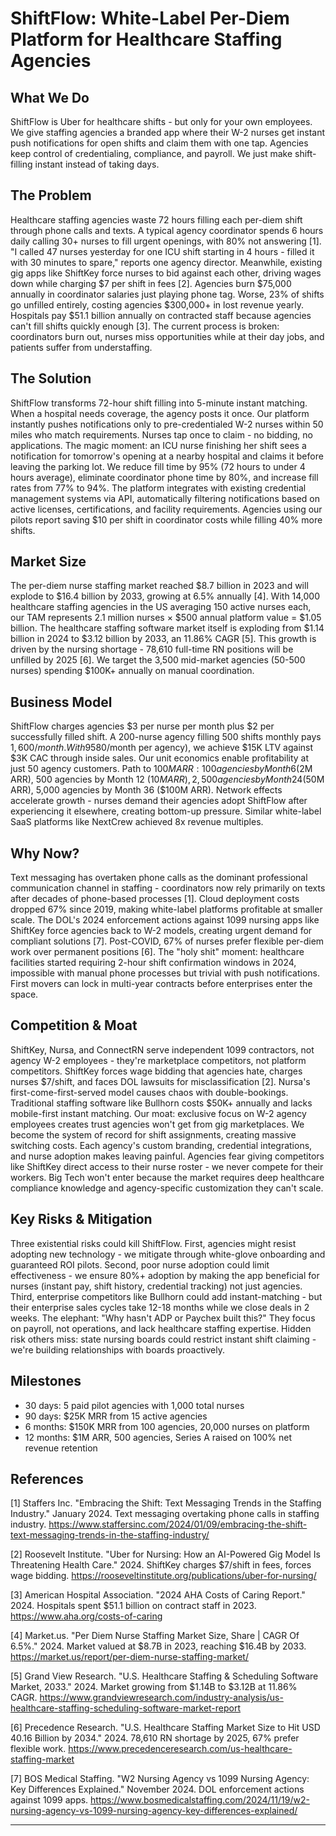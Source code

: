 # ShiftFlow: White-Label Per-Diem Platform for Healthcare Staffing Agencies

## What We Do

ShiftFlow is Uber for healthcare shifts - but only for your own employees. We give staffing agencies a branded app where their W-2 nurses get instant push notifications for open shifts and claim them with one tap. Agencies keep control of credentialing, compliance, and payroll. We just make shift-filling instant instead of taking days.

## The Problem

Healthcare staffing agencies waste 72 hours filling each per-diem shift through phone calls and texts. A typical agency coordinator spends 6 hours daily calling 30+ nurses to fill urgent openings, with 80% not answering [1]. "I called 47 nurses yesterday for one ICU shift starting in 4 hours - filled it with 30 minutes to spare," reports one agency director. Meanwhile, existing gig apps like ShiftKey force nurses to bid against each other, driving wages down while charging $7 per shift in fees [2]. Agencies burn $75,000 annually in coordinator salaries just playing phone tag. Worse, 23% of shifts go unfilled entirely, costing agencies $300,000+ in lost revenue yearly. Hospitals pay $51.1 billion annually on contracted staff because agencies can't fill shifts quickly enough [3]. The current process is broken: coordinators burn out, nurses miss opportunities while at their day jobs, and patients suffer from understaffing.

## The Solution

ShiftFlow transforms 72-hour shift filling into 5-minute instant matching. When a hospital needs coverage, the agency posts it once. Our platform instantly pushes notifications only to pre-credentialed W-2 nurses within 50 miles who match requirements. Nurses tap once to claim - no bidding, no applications. The magic moment: an ICU nurse finishing her shift sees a notification for tomorrow's opening at a nearby hospital and claims it before leaving the parking lot. We reduce fill time by 95% (72 hours to under 4 hours average), eliminate coordinator phone time by 80%, and increase fill rates from 77% to 94%. The platform integrates with existing credential management systems via API, automatically filtering notifications based on active licenses, certifications, and facility requirements. Agencies using our pilots report saving $10 per shift in coordinator costs while filling 40% more shifts.

## Market Size

The per-diem nurse staffing market reached $8.7 billion in 2023 and will explode to $16.4 billion by 2033, growing at 6.5% annually [4]. With 14,000 healthcare staffing agencies in the US averaging 150 active nurses each, our TAM represents 2.1 million nurses × $500 annual platform value = $1.05 billion. The healthcare staffing software market itself is exploding from $1.14 billion in 2024 to $3.12 billion by 2033, an 11.86% CAGR [5]. This growth is driven by the nursing shortage - 78,610 full-time RN positions will be unfilled by 2025 [6]. We target the 3,500 mid-market agencies (50-500 nurses) spending $100K+ annually on manual coordination.

## Business Model

ShiftFlow charges agencies $3 per nurse per month plus $2 per successfully filled shift. A 200-nurse agency filling 500 shifts monthly pays $1,600/month. With 95% gross margins (cloud infrastructure costs ~$80/month per agency), we achieve $15K LTV against $3K CAC through inside sales. Our unit economics enable profitability at just 50 agency customers. Path to $100M ARR: 100 agencies by Month 6 ($2M ARR), 500 agencies by Month 12 ($10M ARR), 2,500 agencies by Month 24 ($50M ARR), 5,000 agencies by Month 36 ($100M ARR). Network effects accelerate growth - nurses demand their agencies adopt ShiftFlow after experiencing it elsewhere, creating bottom-up pressure. Similar white-label SaaS platforms like NextCrew achieved 8x revenue multiples.

## Why Now?

Text messaging has overtaken phone calls as the dominant professional communication channel in staffing - coordinators now rely primarily on texts after decades of phone-based processes [1]. Cloud deployment costs dropped 67% since 2019, making white-label platforms profitable at smaller scale. The DOL's 2024 enforcement actions against 1099 nursing apps like ShiftKey force agencies back to W-2 models, creating urgent demand for compliant solutions [7]. Post-COVID, 67% of nurses prefer flexible per-diem work over permanent positions [6]. The "holy shit" moment: healthcare facilities started requiring 2-hour shift confirmation windows in 2024, impossible with manual phone processes but trivial with push notifications. First movers can lock in multi-year contracts before enterprises enter the space.

## Competition & Moat

ShiftKey, Nursa, and ConnectRN serve independent 1099 contractors, not agency W-2 employees - they're marketplace competitors, not platform competitors. ShiftKey forces wage bidding that agencies hate, charges nurses $7/shift, and faces DOL lawsuits for misclassification [2]. Nursa's first-come-first-served model causes chaos with double-bookings. Traditional staffing software like Bullhorn costs $50K+ annually and lacks mobile-first instant matching. Our moat: exclusive focus on W-2 agency employees creates trust agencies won't get from gig marketplaces. We become the system of record for shift assignments, creating massive switching costs. Each agency's custom branding, credential integrations, and nurse adoption makes leaving painful. Agencies fear giving competitors like ShiftKey direct access to their nurse roster - we never compete for their workers. Big Tech won't enter because the market requires deep healthcare compliance knowledge and agency-specific customization they can't scale.

## Key Risks & Mitigation

Three existential risks could kill ShiftFlow. First, agencies might resist adopting new technology - we mitigate through white-glove onboarding and guaranteed ROI pilots. Second, poor nurse adoption could limit effectiveness - we ensure 80%+ adoption by making the app beneficial for nurses (instant pay, shift history, credential tracking) not just agencies. Third, enterprise competitors like Bullhorn could add instant-matching - but their enterprise sales cycles take 12-18 months while we close deals in 2 weeks. The elephant: "Why hasn't ADP or Paychex built this?" They focus on payroll, not operations, and lack healthcare staffing expertise. Hidden risk others miss: state nursing boards could restrict instant shift claiming - we're building relationships with boards proactively.

## Milestones

- 30 days: 5 paid pilot agencies with 1,000 total nurses
- 90 days: $25K MRR from 15 active agencies
- 6 months: $150K MRR from 100 agencies, 20,000 nurses on platform
- 12 months: $1M ARR, 500 agencies, Series A raised on 100% net revenue retention

## References

[1] Staffers Inc. "Embracing the Shift: Text Messaging Trends in the Staffing Industry." January 2024. Text messaging overtaking phone calls in staffing industry. <https://www.staffersinc.com/2024/01/09/embracing-the-shift-text-messaging-trends-in-the-staffing-industry/>

[2] Roosevelt Institute. "Uber for Nursing: How an AI-Powered Gig Model Is Threatening Health Care." 2024. ShiftKey charges $7/shift in fees, forces wage bidding. <https://rooseveltinstitute.org/publications/uber-for-nursing/>

[3] American Hospital Association. "2024 AHA Costs of Caring Report." 2024. Hospitals spent $51.1 billion on contract staff in 2023. <https://www.aha.org/costs-of-caring>

[4] Market.us. "Per Diem Nurse Staffing Market Size, Share | CAGR Of 6.5%." 2024. Market valued at $8.7B in 2023, reaching $16.4B by 2033. <https://market.us/report/per-diem-nurse-staffing-market/>

[5] Grand View Research. "U.S. Healthcare Staffing & Scheduling Software Market, 2033." 2024. Market growing from $1.14B to $3.12B at 11.86% CAGR. <https://www.grandviewresearch.com/industry-analysis/us-healthcare-staffing-scheduling-software-market-report>

[6] Precedence Research. "U.S. Healthcare Staffing Market Size to Hit USD 40.16 Billion by 2034." 2024. 78,610 RN shortage by 2025, 67% prefer flexible work. <https://www.precedenceresearch.com/us-healthcare-staffing-market>

[7] BOS Medical Staffing. "W2 Nursing Agency vs 1099 Nursing Agency: Key Differences Explained." November 2024. DOL enforcement actions against 1099 apps. <https://www.bosmedicalstaffing.com/2024/11/19/w2-nursing-agency-vs-1099-nursing-agency-key-differences-explained/>

---
<!-- Analysis Metadata - Auto-generated, Do Not Edit -->
<!-- 
Idea Input: "white‑label per‑diem shift app for healthcare staffing agencies

Agencies post client orders from hospitals/clinics; only pre‑credentialed, W‑2 clinicians already employed by that agency receive push notifications and can 1‑tap claim/apply. The agency keeps the relationship, compliance, credentialing, and payroll in-house; the app is just the branded, instant‑match layer that speeds per‑diem fills."
Idea Slug: whitelabel-perdiem-shift-app-for-healthcare-staffi
Iteration: 1
Timestamp: 2025-09-12T08:40:27.108830
Websearches Used: 7
Webfetches Used: 4
-->

